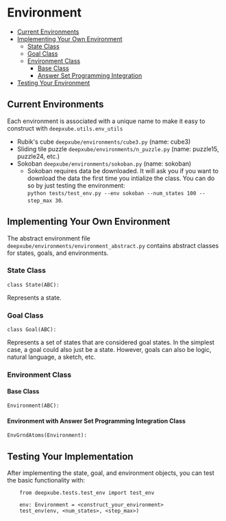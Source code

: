 # Environment
- [Current Environments](#current-environments)
- [Implementing Your Own Environment](#implementing-your-environment)
  - [State Class](#state-class) 
  - [Goal Class](#goal-class) 
  - [Environment Class](#environment-class)
    - [Base Class](#base-class)
    - [Answer Set Programming Integration](#environment-with-answer-set-programming-integration-class)
- [Testing Your Environment](#testing-your-implementation)

## Current Environments
Each environment is associated with a unique name to make it easy to construct with `deepxube.utils.env_utils`
- Rubik's cube `deepxube/environments/cube3.py` (name: cube3) 
- Sliding tile puzzle `deepxube/environments/n_puzzle.py` (name: puzzle15, puzzle24, etc.)
- Sokoban `deepxube/environments/sokoban.py` (name: sokoban) 
  - Sokoban requires data be downloaded. It will ask you if you want to download the data the first time you intialize the class.
You can do so by just testing the environment:\
`python tests/test_env.py --env sokoban --num_states 100 --step_max 30`.

## Implementing Your Own Environment
The abstract environment file `deepxube/environments/environment_abstract.py` contains abstract classes for states, 
goals, and environments.

### State Class
`class State(ABC):`

Represents a state.

### Goal Class
`class Goal(ABC):`

Represents a set of states that are considered goal states. In the simplest case, a goal could also just be a state. 
However, goals can also be logic, natural language, a sketch, etc.

### Environment Class

#### Base Class
`Environment(ABC):`

#### Environment with Answer Set Programming Integration Class
`EnvGrndAtoms(Environment):`


## Testing Your Implementation
After implementing the state, goal, and environment objects, you can test the basic functionality with:
```
    from deepxube.tests.test_env import test_env
    
    env: Environment = <construct_your_environment>
    test_env(env, <num_states>, <step_max>)
```